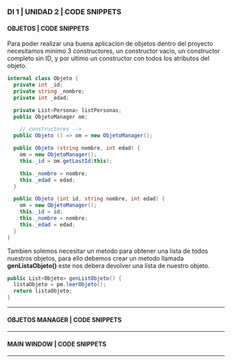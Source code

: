 ###  DI 1 | UNIDAD 2 | CODE SNIPPETS
####   OBJETOS | CODE SNIPPETS
Para poder realizar una buena aplicacion de objetos dentro del proyecto necesitamos minimo 3 constructores, un constructor vacio, un constructor completo sin ID, y por ultimo un constructor con todos los atributos del objeto.
```csharp
internal class Objeto {
  private int _id;
  private string _nombre;
  private int _edad;

  private List<Persona> listPersonas;
  public ObjetoManager om;

	// constructores -->
  public Objeto () => om = new ObjetoManager();

  public Objeto (string nombre, int edad) {
	om = new ObjetoManager();
	this._id = om.getLastId(this);

	this._nombre = nombre;
	this._edad = edad;
  }

  public Objeto (int id, string nombre, int edad) {
	om = new ObjetoManager();
	this._id = id;
	this._nombre = nombre;
	this._edad = edad;
  }
}
```

Tambien solemos necesitar un metodo para obtener una lista de todos nuestros objetos, para ello debemos crear un metodo llamada __genListaObjeto()__ este nos debera devolver una lista de nuestro objeto.
```csharp
public List<Objeto> genListObjeto() {
  listaObjeto = pm.leerObjeto();
  return listaObjeto;
}
```
---
####   OBJETOS MANAGER | CODE SNIPPETS

---
####   MAIN WINDOW | CODE SNIPPETS

----
